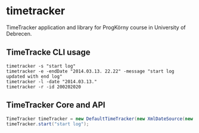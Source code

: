 timetracker
===========

TimeTracker application and library for ProgKörny course in University of Debrecen.

TimeTracke CLI usage
--------------------

```
timetracker -s "start log"
timetracker -e -endDate "2014.03.13. 22.22" -message "start log updated with end log"
timetracker -l -date "2014.03.13."
timetracker -r -id 200202020
```


TimeTracker Core and API
----------------------------


```java
TimeTracker timeTracker = new DefaultTimeTracker(new XmlDateSource(new File("")));
timeTracker.start("start log");
```
